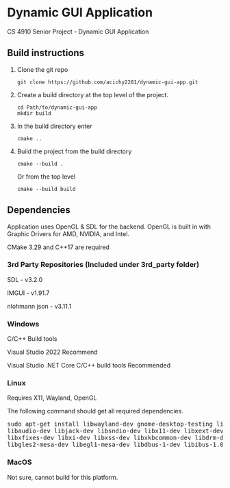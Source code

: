# Dynamic GUI Application
CS 4910 Senior Project - Dynamic GUI Application

## Build instructions
1. Clone the git repo

   ```
   git clone https://github.com/acichy2281/dynamic-gui-app.git
   ```
3. Create a build directory at the top level of the project.

   ```
   cd Path/to/dynamic-gui-app
   mkdir build
   ```
4. In the build directory enter
  
   ```
   cmake ..
   ``` 
5. Build the project from the build directory
   ```
   cmake --build .
   ```
   Or from the top level
   ```
   cmake --build build
   ```

## Dependencies 
Application uses OpenGL & SDL for the backend. OpenGL is built in with Graphic Drivers for AMD, NVIDIA, and Intel. 

CMake 3.29 and C++17 are required

### 3rd Party Repositories (Included under 3rd_party folder) 
SDL - v3.2.0

IMGUI - v1.91.7

nlohmann json - v3.11.1

### Windows
C/C++ Build tools

Visual Studio 2022 Recommend

Visual Studio .NET Core C/C++ build tools Recommended

### Linux
Requires X11, Wayland, OpenGL

The following command should get all required dependencies. 
<pre>sudo apt-get install libwayland-dev gnome-desktop-testing libasound2-dev libpulse-dev \
libaudio-dev libjack-dev libsndio-dev libx11-dev libxext-dev libxrandr-dev libxcursor-dev \
libxfixes-dev libxi-dev libxss-dev libxkbcommon-dev libdrm-dev libgbm-dev libgl1-mesa-dev \
libgles2-mesa-dev libegl1-mesa-dev libdbus-1-dev libibus-1.0-dev libudev-dev fcitx-libs-dev </pre>

### MacOS
Not sure, cannot build for this platform. 

